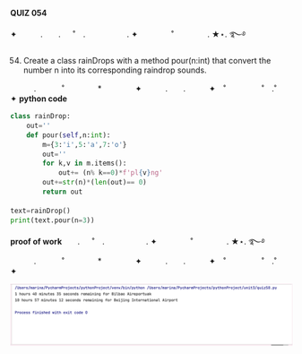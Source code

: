 
**QUIZ 054** 

✦　　　.　　. 　 ˚　.　　　　　 . ✦　　　 　˚　　　　 . ★⋆. ࿐࿔ 

54. Create a class rainDrops with a method pour(n:int) that convert the number n into its corresponding raindrop sounds.


　　　.   　　˚　　 　　*　　 　　✦　　　.　　.　　　✦　˚ 　　　　 ˚　.˚　　　　✦
**python code**

```.py
class rainDrop:
    out=''
    def pour(self,n:int):
        m={3:'i',5:'a',7:'o'}
        out=''
        for k,v in m.items():
            out+= (n% k==0)*f'pl{v}ng'
        out+=str(n)*(len(out)== 0)
        return out

text=rainDrop()
print(text.pour(n=3))

```
**proof of work**　　. 　 ˚　.　　　　　 . ✦　　　 　˚　　　　 . ★⋆. ࿐࿔ 
　　　.   　　˚　　 　　*　　 　　✦　　　.　　.　　　✦　˚ 　　　　 ˚　.˚　　　　✦

![](https://github.com/marinamen/unit3/blob/main/images/Screenshot%202024-02-19%20at%2008.38.22.png)
